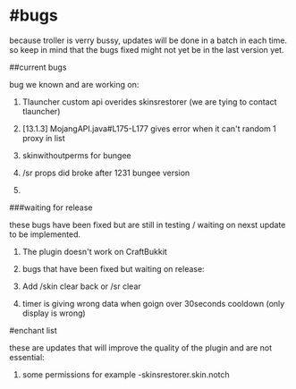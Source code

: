 #bugs
===================
because troller is verry bussy, updates will be done in a batch in each time.
so keep in mind that the bugs fixed might not yet be in the last version yet.

##current bugs 

bug we known and are working on:

1. Tlauncher custom api overides skinsrestorer (we are tying to contact tlauncher)

2. [13.1.3] MojangAPI.java#L175-L177 gives error when it can't random 1 proxy in list

3. skinwithoutperms for bungee

4. /sr props did broke after 1231 bungee version

5. 


###waiting for release

these bugs have been fixed but are still in testing / waiting on nexst update to be implemented.

1. The plugin doesn't work on CraftBukkit

2. bugs that have been fixed but waiting on release:

3.  Add /skin clear back or /sr clear

4. timer is giving wrong data when goign over 30seconds cooldown (only display is wrong)


#enchant list

these are updates that will improve the quality of the plugin and are not essential:

1. some permissions for example -skinsrestorer.skin.notch
